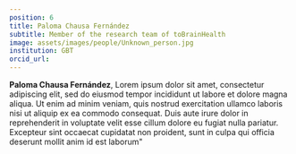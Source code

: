 ```yaml
---
position: 6
title: Paloma Chausa Fernández
subtitle: Member of the research team of toBrainHealth
image: assets/images/people/Unknown_person.jpg
institution: GBT
orcid_url: 
---
```



**Paloma Chausa Fernández**, Lorem ipsum dolor sit amet, consectetur adipiscing elit, sed do eiusmod tempor incididunt ut labore et dolore magna aliqua. Ut enim ad minim veniam, quis nostrud exercitation ullamco laboris nisi ut aliquip ex ea commodo consequat. Duis aute irure dolor in reprehenderit in voluptate velit esse cillum dolore eu fugiat nulla pariatur. Excepteur sint occaecat cupidatat non proident, sunt in culpa qui officia deserunt mollit anim id est laborum"